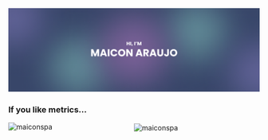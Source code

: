 <div align="center">
  <img src="./readme cover.png" />
<div/>

<h3 align="left">If you like metrics...</h3>

<div>
  <img align="left" src="https://github-readme-stats.vercel.app/api/top-langs?username=maiconspa&show_icons=true&locale=en&layout=compact&theme=darcula" alt="maiconspa" />
  <img align="center" src="https://github-readme-stats.vercel.app/api?username=maiconspa&show_icons=true&locale=en&theme=darcula" alt="maiconspa" />
</div>
